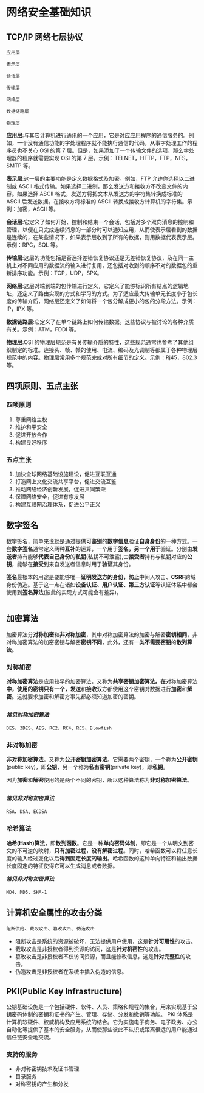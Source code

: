 # 网络安全基础知识

## TCP/IP 网络七层协议

`应用层`

`表示层`

`会话层`

`传输层`

`网络层`

`数据链路层`

`物理层`

**应用层**:与其它计算机进行通讯的一个应用，它是对应应用程序的通信服务的。例如，一个没有通信功能的字处理程序就不能执行通信的代码，从事字处理工作的程序员也不关心 OSI 的第 7 层。但是，如果添加了一个传输文件的选项，那么字处理器的程序就需要实现 OSI 的第 7 层。示例：TELNET，HTTP，FTP，NFS，SMTP 等。

**表示层**:这一层的主要功能是定义数据格式及加密。例如，FTP 允许你选择以二进制或 ASCII 格式传输。如果选择二进制，那么发送方和接收方不改变文件的内容。如果选择 ASCII 格式，发送方将把文本从发送方的字符集转换成标准的 ASCII 后发送数据。在接收方将标准的 ASCII 转换成接收方计算机的字符集。示例：加密，ASCII 等。

**会话层**:它定义了如何开始、控制和结束一个会话，包括对多个双向消息的控制和管理，以便在只完成连续消息的一部分时可以通知应用，从而使表示层看到的数据是连续的，在某些情况下，如果表示层收到了所有的数据，则用数据代表表示层。示例：RPC，SQL 等。

**传输层**:这层的功能包括是否选择差错恢复协议还是无差错恢复协议，及在同一主机上对不同应用的数据流的输入进行复用，还包括对收到的顺序不对的数据包的重新排序功能。示例：TCP，UDP，SPX。

**网络层**:这层对端到端的包传输进行定义，它定义了能够标识所有结点的逻辑地址，还定义了路由实现的方式和学习的方式。为了适应最大传输单元长度小于包长度的传输介质，网络层还定义了如何将一个包分解成更小的包的分段方法。示例：IP，IPX 等。

**数据链路层**:它定义了在单个链路上如何传输数据。这些协议与被讨论的各种介质有关。示例：ATM，FDDI 等。

**物理层**:OSI 的物理层规范是有关传输介质的特性，这些规范通常也参考了其他组织制定的标准。连接头、帧、帧的使用、电流、编码及光调制等都属于各种物理层规范中的内容。物理层常用多个规范完成对所有细节的定义。示例：Rj45，802.3 等。

## 四项原则、五点主张

### 四项原则

1. 尊重网络主权
2. 维护和平安全
3. 促进开放合作
4. 构建良好秩序

### 五点主张

1. 加快全球网络基础设施建设，促进互联互通
2. 打造网上文化交流共享平台，促进交流互鉴
3. 推动网络经济创新发展，促进共同繁荣
4. 保障网络安全，促进有序发展
5. 构建互联网治理体系，促进公平正义

## 数字签名

数字签名，简单来说就是通过提供**可鉴别**的**数字信息**验证**自身身份**的一种方式。一套**数字签名**通常定义两种**互补**的运算，一个用于**签名，另一个用于**验证。分别由**发送者**持有能够**代表自己身份**的**私钥**(私钥不可泄露),由**接受者**持有与私钥对应的**公钥**，能够在**接受**到来自发送者信息时用于**验证**其身份。

**签名**最根本的用途是要能够唯一**证明发送方的身份，防止**中间人攻击、**CSRF**跨域身份伪造。基于这一点在诸如**设备认证、用户认证、第三方认证**等认证体系中都会使用到**签名算法**(彼此的实现方式可能会有差异)。

<img :src="$withBase('/img/网络安全/数字签名.png')"/>

## 加密算法

加密算法分**对称加密**和**非对称加密**，其中对称加密算法的加密与解密**密钥相同**，非对称加密算法的加密密钥与解密**密钥不同**，此外，还有一类**不需要密钥**的**散列算法**。

### 对称加密

**对称加密算法**是应用较早的加密算法，又称为**共享密钥加密算法。在**对称加密算法**中，使用的密钥只有一个，发送**和**接收**双方都使用这个密钥对数据进行**加密**和**解密**。这就要求加密和解密方事先都必须知道加密的密钥。

<img :src="$withBase('/img/网络安全/对称加密.png')"/>

**_常见对称加密算法_**

`DES`、`3DES`、`AES`、`RC2`、`RC4`、`RC5`、`Blowfish`

### 非对称加密

**非对称加密算法**，又称为**公开密钥加密算法**。它需要两个密钥，一个称为**公开密钥**(public key)，即**公钥**，另一个称为**私有密钥**(private key)，即**私钥**。

因为**加密**和**解密**使用的是两个不同的密钥，所以这种算法称为**非对称加密算法**。

<img :src="$withBase('/img/网络安全/非对称加密.png')"/>

**_常见非对称加密算法_**

`RSA`、`DSA`、`ECDSA`

### 哈希算法

**哈希(Hash)算法**，即**散列函数**。它是一种**单向密码体制**，即它是一个从明文到密文的不可逆的映射，**只有加密过程，没有解密过程**。同时，哈希函数可以将任意长度的输入经过变化以后**得到固定长度的输出**。哈希函数的这种单向特征和输出数据长度固定的特征使得它可以生成消息或者数据。

**_常见非对称加密算法_**

`MD4`、`MD5`、`SHA-1`

## 计算机安全属性的攻击分类

`阻断供给`、`截取攻击`、`篡改攻击`、`伪造攻击`

- 阻断攻击是系统的资源被破坏，无法提供用户使用，这是**针对可用性**的攻击。
- 截取攻击是非授权者得到资源的访问，这是**针对机密性**的攻击。
- 篡改攻击是非授权者不仅访问资源，而且能修改信息，这是**针对完整性**的攻击。
- 伪造攻击是非授权者在系统中插入伪造的信息。

## PKI(Public Key Infrastructure)

公钥基础设施是一个包括硬件、软件、人员、策略和规程的集合，用来实现基于公钥密码体制的密钥和证书的产生、管理、存储、分发和撤销等功能。
PKI 体系是计算机软硬件、权威机构及应用系统的结合。它为实施电子商务、电子政务、办公自动化等提供了基本的安全服务，从而使那些彼此不认识或距离很远的用户能通过信任链安全地交流。

### 支持的服务

- 非对称密钥技术及证书管理
- 目录服务
- 对称密钥的产生和分发
